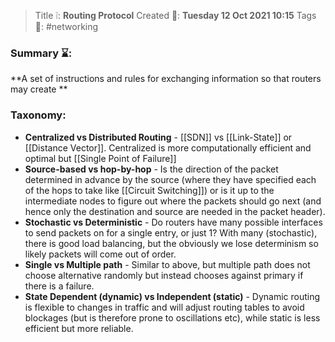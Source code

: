 > Title ❕: **Routing Protocol**
> Created 📅: **Tuesday 12 Oct 2021 10:15**
  Tags 📎: #networking 

### Summary ⌛:
**A set of instructions and rules for exchanging information so that routers may create **


### Taxonomy:
- **Centralized vs Distributed Routing** - [[SDN]] vs [[Link-State]] or [[Distance Vector]]. Centralized is more computationally efficient and optimal but [[Single Point of Failure]]
- **Source-based vs hop-by-hop** - Is the direction of the packet determined in advance by the source (where they have specified each of the hops to take like [[Circuit Switching]]) or is it up to the intermediate nodes to figure out where the packets should go next (and hence only the destination and source are needed in the packet header).
- **Stochastic vs Deterministic** - Do routers have many possible interfaces to send packets on for a single entry, or just 1? With many (stochastic), there is good load balancing, but the obviously we lose determinism so likely packets will come out of order.
- **Single vs Multiple path** - Similar to above, but multiple path does not choose alternative randomly but instead chooses against primary if there is a failure.
- **State Dependent (dynamic) vs Independent (static)** - Dynamic routing is flexible to changes in traffic and will adjust routing tables to avoid blockages (but is therefore prone to oscillations etc), while static is less efficient but more reliable.